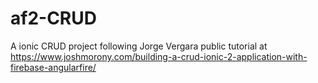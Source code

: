 # af2-CRUD
A ionic CRUD project following Jorge Vergara public tutorial at https://www.joshmorony.com/building-a-crud-ionic-2-application-with-firebase-angularfire/
